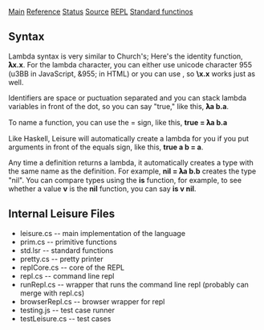 [Main](README.html) [Reference](REFERENCE.html) [Status](TODO.html) [Source](http://github.com/zot/leisure) [REPL](leisure.html) [Standard functinos](std.lsr)
## Syntax
Lambda syntax is very similar to Church's; Here's the identity function, **𝛌x.x**. For the lambda character, you can either use unicode character 955 (u3BB in JavaScript, &955; in HTML) or you can use \, so **\x.x** works just as well.

Identifiers are space or puctuation separated and you can stack lambda variables in front of the dot, so you can say "true," like this, **𝛌a b.a**.

To name a function, you can use the = sign, like this, **true = 𝛌a b.a**

Like Haskell, Leisure will automatically create a lambda for you if you put arguments in front of the equals sign, like this, **true a b = a**.

Any time a definition returns a lambda, it automatically creates a type with the same name as the definition.  For example, **nil = 𝛌a b.b** creates the type "nil".  You can compare types using the **is** function, for example, to see whether a value **v** is the **nil** function, you can say **is v nil**.

## Internal Leisure Files
* leisure.cs -- main implementation of the language
* prim.cs -- primitive functions
* std.lsr -- standard functions
* pretty.cs -- pretty printer
* replCore.cs -- core of the REPL
* repl.cs -- command line repl
* runRepl.cs -- wrapper that runs the command line repl (probably can merge with repl.cs)
* browserRepl.cs -- browser wrapper for repl
* testing.js -- test case runner
* testLeisure.cs -- test cases
